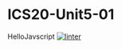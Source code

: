# ICS20-Unit5-01
HelloJavscript
[![linter](https://github.com/Nash-Villarta/ICS20-Unit5-01/workflows/linter/badge.svg)](https://github.com/marketplace/actions/super-linter)
